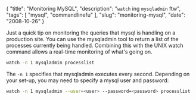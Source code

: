 {
    "title": "Monitoring MySQL",
    "description": "`watch` ing `mysqladmin` ftw",
    "tags": [
        "mysql",
        "commandlinefu"
    ],
    "slug": "monitoring-mysql",
    "date": "2008-10-26"
}

Just a quick tip on monitoring the queries that mysql is handling on a
production site. You can use the mysqladmin tool to return a list of the
processes currently being handled. Combining this with the UNIX watch
command allows a real-time monitoring of what's going on.

``` bash
watch -n 1 mysqladmin processlist
```

The `-n 1` specifies that mysqladmin executes every second. Depending on
your set-up, you may need to specify a mysql user and password:

``` bash
watch -n 1 mysqladmin --user=<user> --password=<password> processlist
```
